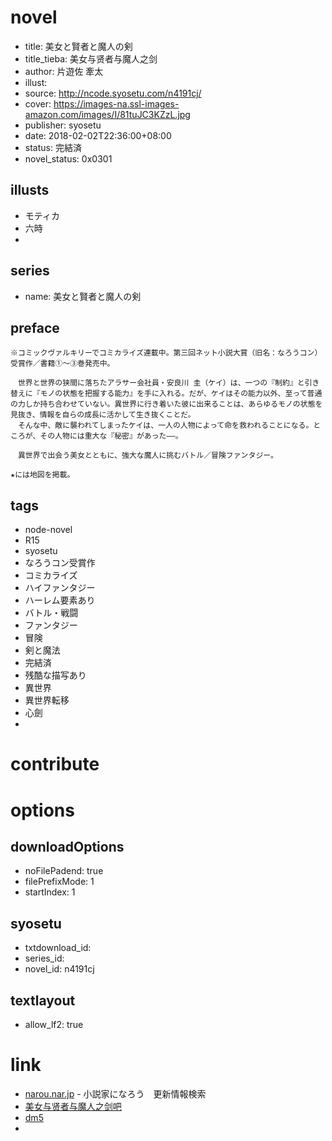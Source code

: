 # novel

- title: 美女と賢者と魔人の剣
- title_tieba: 美女与贤者与魔人之剑
- author: 片遊佐 牽太
- illust:
- source: http://ncode.syosetu.com/n4191cj/
- cover: https://images-na.ssl-images-amazon.com/images/I/81tuJC3KZzL.jpg
- publisher: syosetu
- date: 2018-02-02T22:36:00+08:00
- status: 完結済
- novel_status: 0x0301

## illusts

- モティカ
- 六時
-

## series

- name: 美女と賢者と魔人の剣

## preface


```
※コミックヴァルキリーでコミカライズ連載中。第三回ネット小説大賞（旧名：なろうコン）受賞作／書籍①～③巻発売中。

　世界と世界の狭間に落ちたアラサー会社員・安良川 圭（ケイ）は、一つの『制約』と引き替えに『モノの状態を把握する能力』を手に入れる。だが、ケイはその能力以外、至って普通の力しか持ち合わせていない。異世界に行き着いた彼に出来ることは、あらゆるモノの状態を見抜き、情報を自らの成長に活かして生き抜くことだ。
　そんな中、敵に襲われてしまったケイは、一人の人物によって命を救われることになる。ところが、その人物には重大な『秘密』があった――。

　異世界で出会う美女とともに、強大な魔人に挑むバトル／冒険ファンタジー。

★には地図を掲載。
```

## tags

- node-novel
- R15
- syosetu
- なろうコン受賞作
- コミカライズ
- ハイファンタジー
- ハーレム要素あり
- バトル・戦闘
- ファンタジー
- 冒険
- 剣と魔法
- 完結済
- 残酷な描写あり
- 異世界
- 異世界転移
- 心劍
-

# contribute


# options

## downloadOptions

- noFilePadend: true
- filePrefixMode: 1
- startIndex: 1

## syosetu

- txtdownload_id:
- series_id:
- novel_id: n4191cj

## textlayout

- allow_lf2: true

# link

- [narou.nar.jp](https://narou.nar.jp/search.php?text=n4191cj&novel=all&genre=all&new_genre=all&length=0&down=0&up=100) - 小説家になろう　更新情報検索
- [美女与贤者与魔人之剑吧](https://tieba.baidu.com/f?kw=%E7%BE%8E%E5%A5%B3%E4%B8%8E%E8%B4%A4%E8%80%85%E4%B8%8E%E9%AD%94%E4%BA%BA%E4%B9%8B%E5%89%91&ie=utf-8 "美女与贤者与魔人之剑")
- [dm5](http://www.dm5.com/manhua-meinvyuxianzheyumorenzhijian/ "美女与贤者与魔人之剑")
-
